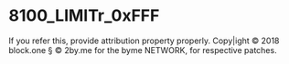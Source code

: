 # 8100_LIMITr_0xFFF
If you refer this, provide attribution property properly. Copy|ight © 2018 block.one § © 2by.me for the byme NETWORK, for respective patches.
